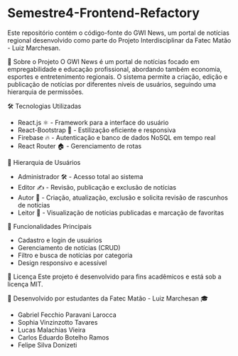 # Semestre4-Frontend-Refactory
Este repositório contém o código-fonte do GWI News, um portal de notícias regional desenvolvido como parte do Projeto Interdisciplinar da Fatec Matão - Luiz Marchesan.

🚀 Sobre o Projeto
O GWI News é um portal de notícias focado em empregabilidade e educação profissional, abordando também economia, esportes e entretenimento regionais. O sistema permite a criação, edição e publicação de notícias por diferentes níveis de usuários, seguindo uma hierarquia de permissões.

🛠️ Tecnologias Utilizadas
* React.js ⚛️ - Framework para a interface do usuário
* React-Bootstrap 🎨 - Estilização eficiente e responsiva
* Firebase 🔥 - Autenticação e banco de dados NoSQL em tempo real
* React Router 🏠 - Gerenciamento de rotas

👥 Hierarquia de Usuários
* Administrador 🛠️ - Acesso total ao sistema
* Editor ✍️ - Revisão, publicação e exclusão de notícias
* Autor 📝 - Criação, atualização, exclusão e solicita revisão de rascunhos de notícias
* Leitor 👀 - Visualização de notícias publicadas e marcação de favoritas

📌 Funcionalidades Principais
* Cadastro e login de usuários
* Gerenciamento de notícias (CRUD)
* Filtro e busca de notícias por categoria
* Design responsivo e acessível

📄 Licença
Este projeto é desenvolvido para fins acadêmicos e está sob a licença MIT.

🔗 Desenvolvido por estudantes da Fatec Matão - Luiz Marchesan 🎓
* Gabriel Fecchio Paravani Larocca
* Sophia Vinzinzotto Tavares
* Lucas Malachias Vieira
* Carlos Eduardo Botelho Ramos
* Felipe Silva Donizeti
